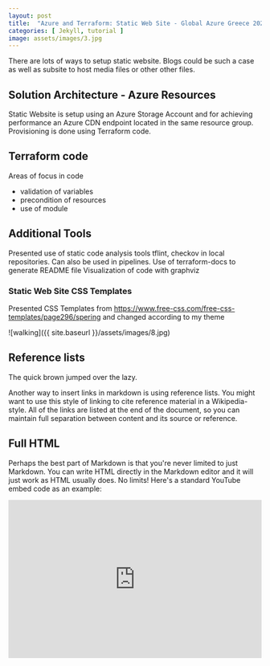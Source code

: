 ```yaml
---
layout: post
title:  "Azure and Terraform: Static Web Site - Global Azure Greece 2024"
categories: [ Jekyll, tutorial ]
image: assets/images/3.jpg
---
```

There are lots of ways to setup static website. Blogs could be such a case as well as subsite to host media files or other other files.



## Solution Architecture - Azure Resources

Static Website is setup using an Azure Storage Account and for achieving performance an Azure CDN endpoint located in the same resource group.
Provisioning is done using Terraform code.

## Terraform code
Areas of focus in code 
- validation of variables
- precondition of resources
- use of module

## Additional Tools
Presented use of static code analysis tools tflint, checkov in local repositories. Can also be used in pipelines.
Use of terraform-docs to generate README file 
Visualization of code with graphviz

### Static Web Site CSS Templates
Presented CSS Templates from https://www.free-css.com/free-css-templates/page296/spering
and changed according to my theme 


![walking]({{ site.baseurl }}/assets/images/8.jpg)

## Reference lists

The quick brown jumped over the lazy.

Another way to insert links in markdown is using reference lists. You might want to use this style of linking to cite reference material in a Wikipedia-style. All of the links are listed at the end of the document, so you can maintain full separation between content and its source or reference.

## Full HTML

Perhaps the best part of Markdown is that you're never limited to just Markdown. You can write HTML directly in the Markdown editor and it will just work as HTML usually does. No limits! Here's a standard YouTube embed code as an example:

<p><iframe style="width:100%;" height="315" src="https://www.youtube.com/embed/Cniqsc9QfDo?rel=0&amp;showinfo=0" frameborder="0" allowfullscreen></iframe></p>